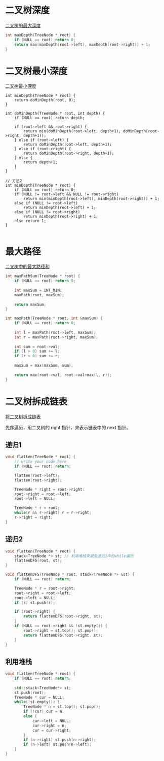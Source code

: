 # 二叉树深度

[二叉树的最大深度](https://www.lintcode.com/problem/maximum-depth-of-binary-tree/description)

```c++
int maxDepth(TreeNode * root) {
    if (NULL == root) return 0;
    return max(maxDepth(root->left), maxDepth(root->right)) + 1;
}
```
# 二叉树最小深度
[二叉树最小深度](https://www.lintcode.com/problem/minimum-depth-of-binary-tree/description)
```
int minDepth(TreeNode * root) {
    return doMinDepth(root, 0);
}

int doMinDepth(TreeNode * root, int depth) {
    if (NULL == root) return depth;
    
    if (root->left && root->right) {
        return min(doMinDepth(root->left, depth+1), doMinDepth(root->right, depth+1));
    } else if (root->left) {
        return doMinDepth(root->left, depth+1);
    } else if (root->right) {
        return doMinDepth(root->right, depth+1);
    } else {
        return depth+1;
    }
}

// 方法2
int minDepth(TreeNode * root) {
    if (NULL == root) return 0;
    if (NULL != root->left && NULL != root->right)
        return min(minDepth(root->left), minDepth(root->right)) + 1;
    else if (NULL != root->left)
        return minDepth(root->left) + 1;
    else if (NULL != root->right)
        return minDepth(root->right) + 1;
    else return 1;
}


```

# 最大路径

[二叉树中的最大路径和](https://www.lintcode.com/problem/binary-tree-maximum-path-sum/description)

```c++
int maxPathSum(TreeNode * root) {
    if (NULL == root) return 0;
    
    int maxSum = INT_MIN;
    maxPath(root, maxSum);
    
    return maxSum;
}

int maxPath(TreeNode * root, int &maxSum) {
    if (NULL == root) return 0;
    
    int l = maxPath(root->left, maxSum);
    int r = maxPath(root->right, maxSum);
    
    int sum = root->val;
    if (l > 0) sum += l;
    if (r > 0) sum += r;
    
    maxSum = max(maxSum, sum);
    
    return max(root->val, root->val+max(l, r));
}
```

# 二叉树拆成链表
[将二叉树拆成链表](https://www.lintcode.com/problem/flatten-binary-tree-to-linked-list/description)

先序遍历，用二叉树的 right 指针，来表示链表中的 next 指针。

## 递归1

```c++
void flatten(TreeNode * root) {
    // write your code here
    if (NULL == root) return;

    flatten(root->left);
    flatten(root->right);

    TreeNode * right = root->right;
    root->right = root->left;
    root->left = NULL;

    TreeNode * r = root;
    while(r && r->right) r = r->right;
    r->right = right;
}
```

## 递归2

```c++
void flatten(TreeNode * root) {
    stack<TreeNode *> st; // 利用堆栈来避免递归1中的while遍历
    flattenDFS(root, st);
}

void flattenDFS(TreeNode * root, stack<TreeNode *> &st) {
    if (NULL == root) return;

    TreeNode * r = root->right;
    root->right = root->left;
    root->left = NULL;
    if (r) st.push(r);

    if (root->right) {
        return flattenDFS(root->right, st);
    }
    if (NULL == root->right && !st.empty()) {
        root->right = st.top(); st.pop();
        return flattenDFS(root->right, st);
    }
}
```

##  利用堆栈

```c++
void flatten(TreeNode * root) {
    if (NULL == root) return;
    
    std::stack<TreeNode*> st;
    st.push(root);
    TreeNode * cur = NULL;
    while(!st.empty()) {
        TreeNode * n = st.top(); st.pop();
        if (!cur) cur = n;
        else {
            cur->left = NULL;
            cur->right = n;
            cur = cur->right;
        }
        if (n->right) st.push(n->right);
        if (n->left) st.push(n->left);
    }
}
```
